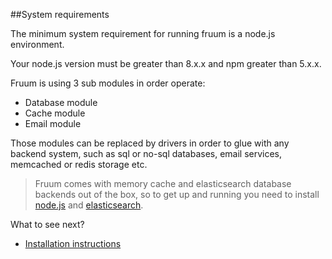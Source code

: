 
##System requirements

The minimum system requirement for running fruum is a node.js environment.

Your node.js version must be greater than 8.x.x and npm greater than 5.x.x.

Fruum is using 3 sub modules in order operate:

 - Database module
 - Cache module
 - Email module

Those modules can be replaced by drivers in order to glue with any backend system, such as sql or no-sql databases, email services, memcached or redis storage etc.

> Fruum comes with memory cache and elasticsearch database backends out of the box, so to get up and running you need to install [node.js](https://nodejs.org/) and [elasticsearch](https://www.elastic.co/).

What to see next?

 - [Installation instructions](installation-instructions.md)
    
